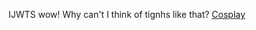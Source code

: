 IJWTS wow! Why can't I think of tignhs like that?
<a href="http://www.cosplayshopper.com/" title="Cosplay">Cosplay</a>


